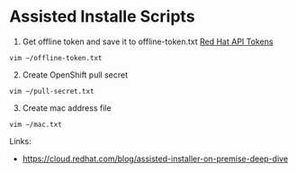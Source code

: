 # Assisted Installe Scripts

1. Get offline token and save it to offline-token.txt
[Red Hat API Tokens](https://access.redhat.com/management/api)
```
vim ~/offline-token.txt
```

2. Create OpenShift pull secret
```
vim ~/pull-secret.txt
```

3. Create mac address file
```
vim ~/mac.txt
```


Links: 
* https://cloud.redhat.com/blog/assisted-installer-on-premise-deep-dive